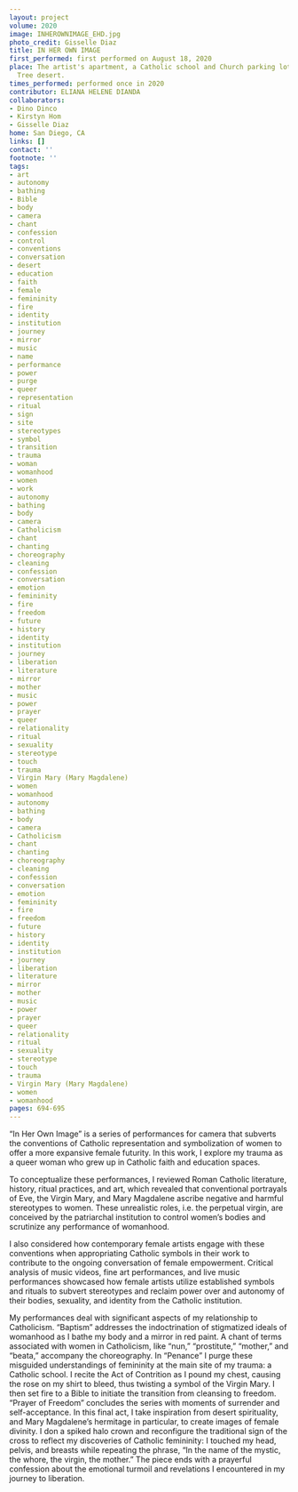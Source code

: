 ```yaml
---
layout: project
volume: 2020
image: INHEROWNIMAGE_EHD.jpg
photo_credit: Gisselle Diaz
title: IN HER OWN IMAGE
first_performed: first performed on August 18, 2020
place: The artist's apartment, a Catholic school and Church parking lot, and the Joshua
  Tree desert.
times_performed: performed once in 2020
contributor: ELIANA HELENE DIANDA
collaborators:
- Dino Dinco
- Kirstyn Hom
- Gisselle Diaz
home: San Diego, CA
links: []
contact: ''
footnote: ''
tags:
- art
- autonomy
- bathing
- Bible
- body
- camera
- chant
- confession
- control
- conventions
- conversation
- desert
- education
- faith
- female
- femininity
- fire
- identity
- institution
- journey
- mirror
- music
- name
- performance
- power
- purge
- queer
- representation
- ritual
- sign
- site
- stereotypes
- symbol
- transition
- trauma
- woman
- womanhood
- women
- work
- autonomy
- bathing
- body
- camera
- Catholicism
- chant
- chanting
- choreography
- cleaning
- confession
- conversation
- emotion
- femininity
- fire
- freedom
- future
- history
- identity
- institution
- journey
- liberation
- literature
- mirror
- mother
- music
- power
- prayer
- queer
- relationality
- ritual
- sexuality
- stereotype
- touch
- trauma
- Virgin Mary (Mary Magdalene)
- women
- womanhood
- autonomy
- bathing
- body
- camera
- Catholicism
- chant
- chanting
- choreography
- cleaning
- confession
- conversation
- emotion
- femininity
- fire
- freedom
- future
- history
- identity
- institution
- journey
- liberation
- literature
- mirror
- mother
- music
- power
- prayer
- queer
- relationality
- ritual
- sexuality
- stereotype
- touch
- trauma
- Virgin Mary (Mary Magdalene)
- women
- womanhood
pages: 694-695
---
```


“In Her Own Image” is a series of performances for camera that subverts the conventions of Catholic representation and symbolization of women to offer a more expansive female futurity. In this work, I explore my trauma as a queer woman who grew up in Catholic faith and education spaces.

To conceptualize these performances, I reviewed Roman Catholic literature, history, ritual practices, and art, which revealed that conventional portrayals of Eve, the Virgin Mary, and Mary Magdalene ascribe negative and harmful stereotypes to women. These unrealistic roles, i.e. the perpetual virgin, are conceived by the patriarchal institution to control women’s bodies and scrutinize any performance of womanhood. 

I also considered how contemporary female artists engage with these conventions when appropriating Catholic symbols in their work to contribute to the ongoing conversation of female empowerment. Critical analysis of music videos, fine art performances, and live music performances showcased how female artists utilize established symbols and rituals to subvert stereotypes and reclaim power over and autonomy of their bodies, sexuality, and identity from the Catholic institution.

My performances deal with significant aspects of my relationship to Catholicism. “Baptism” addresses the indoctrination of stigmatized ideals of womanhood as I bathe my body and a mirror in red paint. A chant of terms associated with women in Catholicism, like “nun,” “prostitute,” “mother,” and “beata,” accompany the choreography. In “Penance” I purge these misguided understandings of femininity at the main site of my trauma: a Catholic school. I recite the Act of Contrition as I pound my chest, causing the rose on my shirt to bleed, thus twisting a symbol of the Virgin Mary. I then set fire to a Bible to initiate the transition from cleansing to freedom. “Prayer of Freedom” concludes the series with moments of surrender and self-acceptance. In this final act, I take inspiration from desert spirituality, and Mary Magdalene’s hermitage in particular, to create images of female divinity. I don a spiked halo crown and reconfigure the traditional sign of the cross to reflect my discoveries of Catholic femininity: I touched my head, pelvis, and breasts while repeating the phrase, “In the name of the mystic, the whore, the virgin, the mother.” The piece ends with a prayerful confession about the emotional turmoil and revelations I encountered in my journey to liberation.